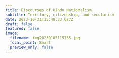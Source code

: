 ```yaml
---
title: Discourses of HIndu Nationalism
subtitle: Territory, citizenship, and secularism
date: 2023-10-31T15:48:33.627Z
draft: false
featured: false
image:
  filename: img20230105115735.jpg
  focal_point: Smart
  preview_only: false
---
```

